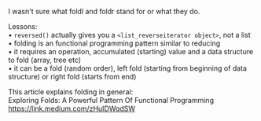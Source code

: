 I wasn't sure what foldl and foldr stand for or what they do.  

Lessons:  
• `reversed()` actually gives you a `<list_reverseiterator object>`, not a list
• folding is an functional programming pattern similar to reducing  
• it requires an operation, accumulated (starting) value and a data structure to fold (array, tree etc)  
• it can be a fold (random order), left fold (starting from beginning of data structure) or right fold (starts from end)  

This article explains folding in general:  
Exploring Folds: A Powerful Pattern Of Functional Programming  
https://link.medium.com/zHuIDWqdSW
